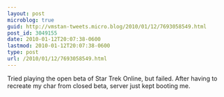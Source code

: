```yaml
---
layout: post
microblog: true
guid: http://vmstan-tweets.micro.blog/2010/01/12/7693058549.html
post_id: 3049155
date: 2010-01-12T20:07:38-0600
lastmod: 2010-01-12T20:07:38-0600
type: post
url: /2010/01/12/7693058549.html
---
```

Tried playing the open beta of Star Trek Online, but failed. After having to recreate my char from closed beta, server just kept booting me.
